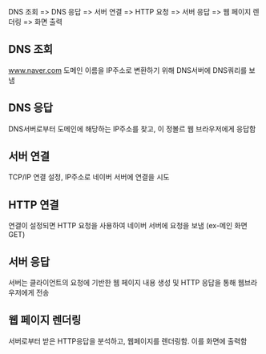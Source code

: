 DNS 조회 => DNS 응답 => 서버 연결 => HTTP 요청 => 서버 응답 => 웹 페이지 렌더링 => 화면 출력

## DNS 조회
www.naver.com 도메인 이름을 IP주소로 변환하기 위해 DNS서버에 DNS쿼리를 보냄

## DNS 응답
DNS서버로부터 도메인에 해당하는 IP주소를 찾고, 이 정볼르 웹 브라우저에게 응답함

## 서버 연결
TCP/IP 연결 설정, IP주소로 네이버 서버에 연결을 시도

## HTTP 연결
연결이 설정되면 HTTP 요청을 사용하여 네이버 서버에 요청을 보냄
(ex-메인 화면 GET)

## 서버 응답
서버는 클라이언트의 요청에 기반한 웹 페이지 내용 생성 및 HTTP 응답을 통해 웹브라우저에게 전송

## 웹 페이지 렌더링
서버로부터 받은 HTTP응답을 분석하고, 웹페이지를 렌더링함. 이를 화면에 출력함
